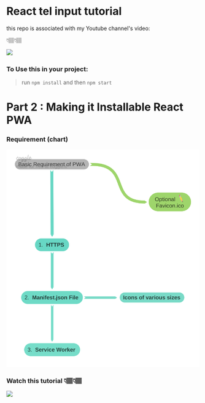 # React tel input tutorial 
this repo is associated with my Youtube channel's video:

👇🏽👇🏽

[![](https://i.ytimg.com/vi/1lbwo_-OIvo/hqdefault.jpg?sqp=-oaymwEZCPYBEIoBSFXyq4qpAwsIARUAAIhCGAFwAQ==&rs=AOn4CLBj9sRW6GzwoVrGCL_UR-6QWwMfgg)](https://youtu.be/1lbwo_-OIvo "React Tel Picker - How to Make International Telephone Picker in React")


### To Use this in your project:

> run `npm install` and then `npm start` 


# Part 2 : Making it Installable React PWA
### Requirement (chart)
![](https://raw.githubusercontent.com/MeRahulAhire/react-tel-input-tutorial/master/Pwa_req_diagram.png)

### Watch this tutorial 👇🏽👇🏽



[![](https://i.ytimg.com/vi/MMXKjrBWgPo/hqdefault.jpg?sqp=-oaymwEZCPYBEIoBSFXyq4qpAwsIARUAAIhCGAFwAQ==&rs=AOn4CLCTB49bbUayVzHHeoGpsP-Ip1UpcQ
)](https://youtu.be/MMXKjrBWgPo "
The Easiest way to convert your React App into React-PWA")
